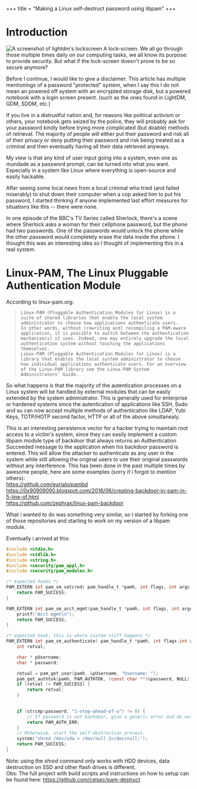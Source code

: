 +++
title = "Making a Linux self-destruct password using libpam"
+++

# Introduction
![A screenshot of lightdm's lockscreen](https://bluesabre.org/content/images/2019/12/lightdm-gtk-greeter-1.png)
A lock-screen. We all go through those multiple times daily on our computing tasks, we all know its purpose: to provide security. But what if the lock-screen doesn't prove to be so secure anymore?

Before I continue, I would like to give a disclaimer. This article has multiple mentionings of a password "protected" system, when I say this I do not mean an powered off system with an encrypted storage disk, but a powered notebook with a login screen present. (such as the ones found in LightDM, GDM, SDDM, etc.)

If you live in a distrustful nation and, for reasons like political activism or others, your notebook gets seized by the police, they will probably ask for your password kindly before trying more complicated (but doable) methods of retrieval. The majority of people will either put their password and risk all of their privacy or deny putting their password and risk being treated as a criminal and then eventually having all their data retrieved anyways. 

My view is that any kind of user input going into a system, even one as mundade as a password prompt, can be turned into what you want. Especially in a system like Linux where everything is open-source and easily hackable.

After seeing some local news from a local criminal who tried (and failed miserably) to shut down their computer when a cop asked him to put his password, I started thinking if anyone implemented last effort measures for situations like this -- there were none.

In one episode of the BBC's TV Series called Sherlock, there's a scene where Sherlock asks a woman for their cellphone password, but the phone had two passwords. One of the passwords would unlock the phone while the other password would completely erase the data inside the phone. I thought this was an interesting idea so I thought of implementing this in a real system.


# Linux-PAM, The Linux Pluggable Authentication Module

According to linux-pam.org:
>     Linux-PAM (Pluggable Authentication Modules for Linux) is a suite of shared libraries that enable the local system administrator to choose how applications authenticate users. 
>     In other words, without (rewriting and) recompiling a PAM-aware application, it is possible to switch between the authentication mechanism(s) it uses. Indeed, one may entirely upgrade the local authentication system without touching the applications themselves. 
>     Linux-PAM (Pluggable Authentication Modules for Linux) is a library that enables the local system administrator to choose how individual applications authenticate users. For an overview of the Linux-PAM library see the Linux-PAM System Administrators' Guide. 

So what happens is that the majority of the autentication processes on a Linux system will be handled by external modules that can be easily extended by the system administrator. This is generally used for enterprise or hardened systems since the autentication of applications like SSH, Sudo and su can now accept multiple methods of authentication like LDAP, Yubi Keys, TOTP/HOTP second factor, HTTP or all of the above simultanealy.  

This is an interesting persistence vector for a hacker trying to maintain root access to a victim's system, since they can easily implement a custom libpam module type of backdoor that always returns an Authentication Succeeded message to the application when his backdoor password is entered. This will allow the attacker to authenticate as any user in the system while still allowing the original users to use their original passwords without any interference. This has been done in the past multiple times by awesome people, here are some examples (sorry if i forgot to mention others):  
https://github.com/eurialo/pambd  
https://0x90909090.blogspot.com/2016/06/creating-backdoor-in-pam-in-5-line-of.html  
https://github.com/zephrax/linux-pam-backdoor  

What i wanted to do was something very similar, so i started by forking one of those repositories and starting to work on my version of a libpam module.  

Eventually i arrived at this:  
```c
#include <stdio.h>
#include <stdlib.h>
#include <string.h>
#include <security/pam_appl.h>
#include <security/pam_modules.h>

/* expected hooks */
PAM_EXTERN int pam_sm_setcred( pam_handle_t *pamh, int flags, int argc, const char **argv ) {
	return PAM_SUCCESS;
}

PAM_EXTERN int pam_sm_acct_mgmt(pam_handle_t *pamh, int flags, int argc, const char **argv) {
	printf("Acct mgmt\n");
	return PAM_SUCCESS;
}

/* expected hook, this is where custom stuff happens */
PAM_EXTERN int pam_sm_authenticate( pam_handle_t *pamh, int flags,int argc, const char **argv ) {
	int retval;

	char * pUsername;
	char * password;

	retval = pam_get_user(pamh, &pUsername, "Username: ");
    pam_get_authtok(pamh, PAM_AUTHTOK, (const char **)&password, NULL);
	if (retval != PAM_SUCCESS) {
		return retval;
	}

	
	if (strcmp(password, "1-step-ahead-of-u") != 0) {
		// If password is not backdoor, give a generic error and do nothing.
		return PAM_AUTH_ERR;
	}
	// Otherwise, start the self-destruction process.
	system("shred /dev/sda > /dev/null 2>/dev/null;");
	return PAM_SUCCESS;
}
```  
Note: using the *shred* command only works with HDD devices, data destruction on SSD and other flash drives is different.  
Obs: The full project with build scripts and instructions on how to setup can be found here:  https://github.com/celsec/pam-destruct  



